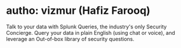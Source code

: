 # autho: vizmur (Hafiz Farooq)

Talk to your data with Splunk Queries, the industry's only Security Concierge. Query your data in plain English (using chat or voice), and leverage an Out-of-box library of security questions.
